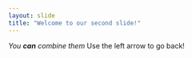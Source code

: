 ```yaml
---
layout: slide
title: "Welcome to our second slide!"
---
```

_You **can** combine them_
Use the left arrow to go back!
